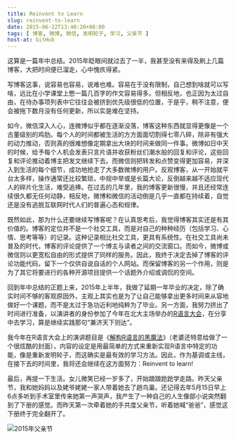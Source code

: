 ```yaml
---
title: Reinvent to Learn
slug: reinvent-to-learn
date: 2015-06-22T13:40:20+08:00
tags: [ 博客, 微博, 微信, 发明轮子, 学习, 父亲节 ]
host-at: GitHub
---
```

这算是一篇年中总结。2015年眨眼间就过去了一半，我甚至没有来得及刷上几篇博客，大把时间便已溜走，心中愧疚得紧。

写博客这事，说容易也容易，说难也难。容易在于没有限制，自己想到啥就可以写啥，远比在小学课堂上憋一篇几百字的作文容易得多。但相反地，也正因为太过自由，在待办事项列表中它往往会被挤到优先级很低的位置，于是乎，稍不注意，便会被拖下数月没有任何更新，所以实是难在坚持。

如今，微信深入人心，连微博似乎都在逐渐没落，博客这种东西就显得更像是一个古董级别的鸡肋。每个人的时间都被生活的方方面面切割得七零八碎，除非有强大的动力推动，否则真的很难想像定期拿出大块的时间来做同一件事。微博如日中天的时候，给予每个人机会发表只言片语并收获粉丝们潮水般的回复和评论，这些回复和评论推动着博主把发文继续下去。而微信则把转发和点赞变得更加容易，并深入到生活的每个细节，成功地抢走了大多数微博的用户。反观博客，从一开始就平台太多样，操作通常还比较繁琐，中规中举或是长篇大论，反倒越来越不适应现代人的碎片化生活，难受追捧。在过去的几年里，我的博客更新很慢，并且还经常连续很久都无任何动静，相反地，微博和微信的活动倒是几乎一直都在持续着，自觉还是没有逃脱互联网时代人们的普遍心态和规律。

既然如此，那为什么还要继续写博客呢？在认真思考后，我觉得博客其实还是有其价值的。博客的定位并不是一个社交工具，而是对自己的种种经历（包括学习、心情、思考等等）的记录。这种记录相比社交工具，更具有系统性。在社交工具尚未普及的时代，博客的评论提供了一个博主与读者之间的交流窗口。而如今，微博或微信则以更宽松自由的形式提供了同样的服务。因此，我终于决定去掉了博客的评论功能代码，留下一个仅供自说自话的个人网站。而保留博客的另一个作用，则是为了其它将要进行的各种开源项目提供一个话题外介绍或调侃的空间。

回到年中总结的正题上来，2015年上半年，我做了延期一年毕业的决定，除了确实时间不够的客观原因外，主观上其实也是为了让自己能够拿出更多时间来从容地做好一个课题，而不是太过于急功近利地纯粹为了毕业。另一方面，我努力挤出了时间进行准备，以演讲者的身份参加了今年在北大主场举办的[R语言大会](http://china-r.org/)，在分享中去学习，算是继续实践那句“兼济天下则达”。

我今年在R语言大会上的演讲题目是《[解构R语言的黑魔法](http://yanlinlin82.github.io/Rmagic/slides/China-R-2015_P9_2_Rmagic_YanLinlin.html)》（老婆还特意给做了一个很炫酷的封面），内容的设定是用最简单的方式来重新实现R语言中特定的功能，像是重新发明轮子，而这确实是最有效的学习方法。因此，作为基调或主线，在接下去的时间里，我将还会继续在这方面努力：Reinvent to learn!

最后，再提一下生活。女儿微笑已经一岁多了，开始踉踉跄跄学走路。昨天父亲节，我和她妈妈以及姥爷姥姥一家人带着她去了趟鸟巢。还记得去年5月15日早上6点多听到手术室里传来她第一声哭声，我产生了一种自己的人生像部小说突然翻到了下册的感觉。而昨天第一次牵着她的手共度父亲节，听着她喊“爸爸”，感觉这下册终于完全翻开了。

![2015年父亲节](/images/2015-06-22/fathers_day.jpg)
